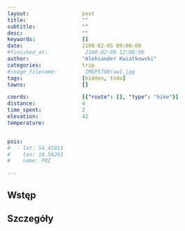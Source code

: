 ```yaml
---
layout:                 post
title:                  ""
subtitle:               ""
desc:                   ""
keywords:               []
date:                   2100-02-05 09:00:00
#finished_at:            2100-02-09 12:00:00
author:                 "Aleksander Kwiatkowski"
categories:             trip
#image_filename:         IMGP5706raw1.jpg
tags:                   [hidden, todo]
towns:                  []

coords:                 [{"route": [], "type": "hike"}]
distance:               4
time_spent:             2
elevation:              42
temperature:            


pois:
#  - lat: 54.45911
#    lon: 18.56281
#    name: POI

---
```



## Wstęp

## Szczegóły
